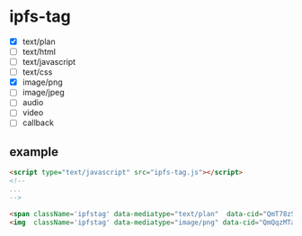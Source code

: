 # ipfs-tag

- [x] text/plan
- [ ] text/html
- [ ] text/javascript
- [ ] text/css
- [x] image/png
- [ ] image/jpeg
- [ ] audio
- [ ] video
- [ ] callback

## 

## example

```html
<script type="text/javascript" src="ipfs-tag.js"></script>
<!--
...
-->

<span className='ipfstag' data-mediatype="text/plan"  data-cid="QmT78zSuBmuS4z925WZfrqQ1qHaJ56DQaTfyMUF7F8ff5o" >
<img  className='ipfstag' data-mediatype="image/png" data-cid="QmQqzMTavQgT4f4T5v6PWBp7XNKtoPmC9jvn12WPT3gkSE" >
```
